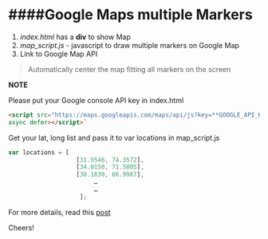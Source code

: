 ####Google Maps multiple Markers 
=================================

1. *index.html* has a **div** to show Map
2. *map_script.js* - javascript to draw multiple markers on Google Map
3. Link to Google Map API

>Automatically center the map fitting all markers on the screen

**NOTE**

Please put your Google console API key in index.html 
```html
<script src="https://maps.googleapis.com/maps/api/js?key=**GOOGLE_API_KEY**&callback=initiateMap" 
async defer></script>`
```

Get your lat, long list and pass it to var locations in map_script.js 

```javascript
var locations = [
                   [31.5546, 74.3572],
                   [34.0150, 71.5805],
                   [30.1830, 66.9987],
		                …
		                …		
                    ];
```

For more details, read this [post](http://sparkanswers.com/google-maps-multiple-markers/)

Cheers! 
